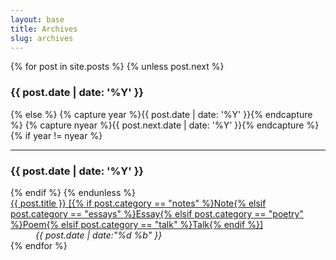 ```yaml
---
layout: base
title: Archives
slug: archives
---
```


<div class="g one-whole">

{% for post in site.posts %}
{% unless post.next %}
<h3>{{ post.date | date: '%Y' }}</h3>
<dl class="split">
{% else %}
{% capture year %}{{ post.date | date: '%Y' }}{% endcapture %}
{% capture nyear %}{{ post.next.date | date: '%Y' }}{% endcapture %}
{% if year != nyear %}
</dl>
<hr class="rule rule--dashed" />
<h3>{{ post.date | date: '%Y' }}</h3>
<dl class="split">
{% endif %}
{% endunless %}
<dt class="split__title"><a href="{{ post.url }}" class="link-complex"><span class="link-complex__target">{{ post.title }}</span> <span class="highlight">[{% if post.category == "notes" %}Note{% elsif post.category == "essays" %}Essay{% elsif post.category == "poetry" %}Poem{% elsif post.category == "talk" %}Talk{% endif %}]</span></a></dt>
<dd class="split__detail"><em>{{ post.date | date:"%d %b" }}</em></dd>
{% endfor %}
</dl>

</div>
